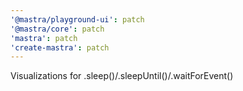 ```yaml
---
'@mastra/playground-ui': patch
'@mastra/core': patch
'mastra': patch
'create-mastra': patch
---
```


Visualizations for .sleep()/.sleepUntil()/.waitForEvent()
